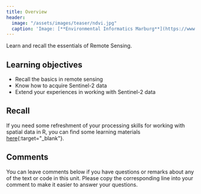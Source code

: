 ```yaml
---
title: Overview
header:
  image: "/assets/images/teaser/ndvi.jpg"
  caption: 'Image: [**Environmental Informatics Marburg**](https://www.uni-marburg.de/en/fb19/disciplines/physisch/environmentalinformatics){:target="_blank"}'
---
```


Learn and recall the essentials of Remote Sensing.
<!--more-->

## Learning objectives

* Recall the basics in remote sensing
* Know how to acquire Sentinel-2 data
* Extend your experiences in working with Sentinel-2 data 

## Recall

If you need some refreshment of your processing skills for working with spatial data in R, you can find some learning materials [here](https://geomoer.github.io/moer-bsc-project-seminar-SDM/unit03/unit03-01_overview.html){:target="_blank"}.


## Comments 

You can leave comments below if you have questions or remarks about any of the text or code in this unit. Please copy the corresponding line into your comment to make it easier to answer your questions.

<script src="https://utteranc.es/client.js" 
        repo="GeoMOER/moer-mpg-upscaling"
        issue-term="moer_mpg_upscaling_unit03_RS_basics" 
        theme="github-light" 
        crossorigin="anonymous" 
        async> 
</script> 
